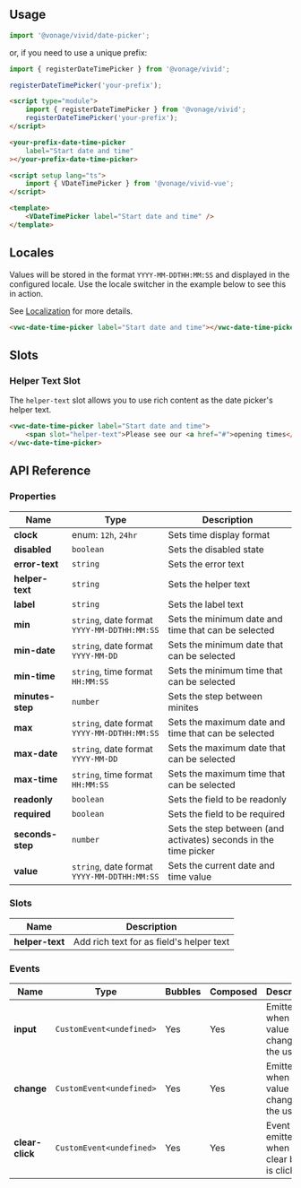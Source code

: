 ## Usage

<vwc-tabs gutters="none">
<vwc-tab label="Web component"></vwc-tab>
<vwc-tab-panel>

```js
import '@vonage/vivid/date-picker';
```

or, if you need to use a unique prefix:

```js
import { registerDateTimePicker } from '@vonage/vivid';

registerDateTimePicker('your-prefix');
```

```html preview 460px
<script type="module">
	import { registerDateTimePicker } from '@vonage/vivid';
	registerDateTimePicker('your-prefix');
</script>

<your-prefix-date-time-picker
	label="Start date and time"
></your-prefix-date-time-picker>
```

</vwc-tab-panel>
<vwc-tab label="Vue"></vwc-tab>
<vwc-tab-panel>

```html
<script setup lang="ts">
	import { VDateTimePicker } from '@vonage/vivid-vue';
</script>

<template>
	<VDateTimePicker label="Start date and time" />
</template>
```

</vwc-tab-panel>
</vwc-tabs>

## Locales

Values will be stored in the format `YYYY-MM-DDTHH:MM:SS` and displayed in the configured locale. Use the locale switcher in the example below to see this in action.

See [Localization](/guides/localization/) for more details.

```html preview locale-switcher 460px
<vwc-date-time-picker label="Start date and time"></vwc-date-time-picker>
```

## Slots

### Helper Text Slot

The `helper-text` slot allows you to use rich content as the date picker's helper text.

```html preview 460px
<vwc-date-time-picker label="Start date and time">
	<span slot="helper-text">Please see our <a href="#">opening times</a>.</span>
</vwc-date-time-picker>
```

## API Reference

### Properties

<div class="table-wrapper">

| Name             | Type                                        | Description                                                      |
| ---------------- | ------------------------------------------- | ---------------------------------------------------------------- |
| **clock**        | enum: `12h`, `24hr`                         | Sets time display format                                         |
| **disabled**     | `boolean`                                   | Sets the disabled state                                          |
| **error-text**   | `string`                                    | Sets the error text                                              |
| **helper-text**  | `string`                                    | Sets the helper text                                             |
| **label**        | `string`                                    | Sets the label text                                              |
| **min**          | `string`, date format `YYYY-MM-DDTHH:MM:SS` | Sets the minimum date and time that can be selected              |
| **min-date**     | `string`, date format `YYYY-MM-DD`          | Sets the minimum date that can be selected                       |
| **min-time**     | `string`, time format `HH:MM:SS`            | Sets the minimum time that can be selected                       |
| **minutes-step** | `number`                                    | Sets the step between minites                                    |
| **max**          | `string`, date format `YYYY-MM-DDTHH:MM:SS` | Sets the maximum date and time that can be selected              |
| **max-date**     | `string`, date format `YYYY-MM-DD`          | Sets the maximum date that can be selected                       |
| **max-time**     | `string`, time format `HH:MM:SS`            | Sets the maximum time that can be selected                       |
| **readonly**     | `boolean`                                   | Sets the field to be readonly                                    |
| **required**     | `boolean`                                   | Sets the field to be required                                    |
| **seconds-step** | `number`                                    | Sets the step between (and activates) seconds in the time picker |
| **value**        | `string`, date format `YYYY-MM-DDTHH:MM:SS` | Sets the current date and time value                             |

</div>

### Slots

<div class="table-wrapper">

| Name            | Description                              |
| --------------- | ---------------------------------------- |
| **helper-text** | Add rich text for as field's helper text |

</div>

### Events

<div class="table-wrapper">

| Name            | Type                      | Bubbles | Composed | Description                                     |
| --------------- | ------------------------- | ------- | -------- | ----------------------------------------------- |
| **input**       | `CustomEvent<undefined>`  | Yes     | Yes      | Emitted when the value is changed by the user.  |
| **change**      | `CustomEvent<undefined>`  | Yes     | Yes      | Emitted when the value is changed by the user.  |
| **clear-click** | `CustomEvent<undefined> ` | Yes     | Yes      | Event emitted when the clear button is clicked. |

</div>

